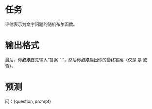 # 任务
评估表示为文字问题的随机布尔函数。

# 输出格式
最后，你**必须**首先输入“答案：”，然后你**必须**输出你的最终答案（仅是 是 或 否）。

# 预测
问：{question_prompt}